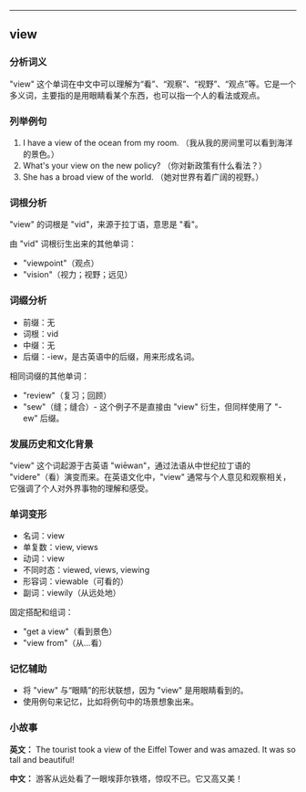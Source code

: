 
---------------
## view
### 分析词义
"view" 这个单词在中文中可以理解为“看”、“观察”、“视野”、“观点”等。它是一个多义词，主要指的是用眼睛看某个东西，也可以指一个人的看法或观点。

### 列举例句
1. I have a view of the ocean from my room. （我从我的房间里可以看到海洋的景色。）
2. What's your view on the new policy? （你对新政策有什么看法？）
3. She has a broad view of the world. （她对世界有着广阔的视野。）

### 词根分析
"view" 的词根是 "vid"，来源于拉丁语，意思是 "看"。

由 "vid" 词根衍生出来的其他单词：
- "viewpoint"（观点）
- "vision"（视力；视野；远见）

### 词缀分析
- 前缀：无
- 词根：vid
- 中缀：无
- 后缀：-iew，是古英语中的后缀，用来形成名词。

相同词缀的其他单词：
- "review"（复习；回顾）
- "sew"（缝；缝合）- 这个例子不是直接由 "view" 衍生，但同样使用了 "-ew" 后缀。

### 发展历史和文化背景
"view" 这个词起源于古英语 "wiēwan"，通过法语从中世纪拉丁语的 "videre"（看）演变而来。在英语文化中，"view" 通常与个人意见和观察相关，它强调了个人对外界事物的理解和感受。

### 单词变形
- 名词：view
- 单复数：view, views
- 动词：view
- 不同时态：viewed, views, viewing
- 形容词：viewable（可看的）
- 副词：viewily（从远处地）

固定搭配和组词：
- "get a view"（看到景色）
- "view from"（从...看）

### 记忆辅助
- 将 "view" 与“眼睛”的形状联想，因为 "view" 是用眼睛看到的。
- 使用例句来记忆，比如将例句中的场景想象出来。

### 小故事
**英文：**
The tourist took a view of the Eiffel Tower and was amazed. It was so tall and beautiful!

**中文：**
游客从远处看了一眼埃菲尔铁塔，惊叹不已。它又高又美！


